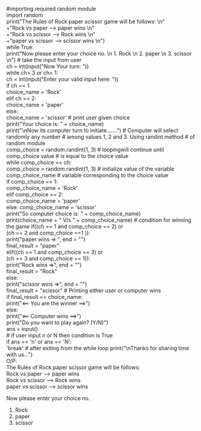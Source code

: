 #importing required random module                                                         
import random                                                                          
print("The Rules of Rock paper scissor game will be follows: \n"                    
+"Rock vs paper --> paper wins \n"                                                    
+"Rock vs scissor --> Rock wins \n"                                                 
+"paper vs scissor --> scissor wins \n")                                                  
while True:                                                                                
      print("Now please enter your choice no. \n 1. Rock \n 2. paper \n 3. scissor \n")                                                                                                               # take the input from user                                                                 
ch = int(input("Now Your turn: "))                                                         
while ch> 3 or ch< 1:                                                                     
    ch = int(input("Enter your valid input here: "))                                           
if ch == 1:                                                                         
      choice_name = 'Rock'                                                               
elif ch == 2:                                                                           
      choice_name = 'paper'                                                             
else:                                                                                  
      choice_name = 'scissor'                                                                                                                                                                  # print user given choice                                                                
      print("Your choice is: " + choice_name)                                                
print("\nNow its computer turn to initiate.......")                                                                                                                                              # Computer will select randomly any number                                                                                                                                          # among values 1, 2 and 3. Using randint method                                                                                                                  # of random module                                                                 
comp_choice = random.randint(1, 3)                                                                                                                                                # loopingwill continue until comp_choice value                                                                                                                                          # is equal to the choice value                                                          
while comp_choice == ch:                                                              
     comp_choice = random.randint(1, 3)                                                                                                                                          # initialize value of the variable comp_choice_name                                                                                                                              # variable corresponding to the choice value                                         
if comp_choice == 1:                                                                   
     comp_choice_name = 'Rock'                                                          
elif comp_choice == 2:                                                                         
    comp_choice_name = 'paper'                                                                
else:                                                                                                                                                                                 comp_choice_name = 'scissor'                                                               
   print("So computer choice is: " + comp_choice_name)                                         
print(choice_name + " V/s " + comp_choice_name)                                                                                                                                                             # condition for winning the game 
if((ch == 1 and comp_choice == 2) or                            
    (ch == 2 and comp_choice ==1 )):                                                       
  print("paper wins => ", end = "")                                                       
  final_result = "paper"                                                                 
elif((ch == 1 and comp_choice == 3) or                                                  
    (ch == 3 and comp_choice == 1)):                                                       
  print("Rock wins =>", end = "")                                                    
  final_result = "Rock"                                                                  
else:                                                                                
    print("scissor wins =>", end = "")                                                         
    final_result = "scissor"                                                                                                                                                                              # Printing either user or computer wins                                                     
if final_result == choice_name:                                                     
    print("<== You are the winner ==>")                                                 
else:                                                                  
   print("<== Computer wins ==>")                                                      
   print("Do you want to play again? (Y/N)")                                      
   ans = input()                                                                               
     # if user input n or N then condition is True                                          
if ans == 'n' or ans == 'N':                                                                  
    'break'                                                                                                                                                                                          #     after exiting from the while loop                                                                                                                                           print("\nThanks for sharing time with us...")   
O/P:                                                               
      The Rules of Rock paper scissor game will be follows:                          
Rock vs paper --> paper wins              
Rock vs scissor --> Rock wins                             
paper vs scissor --> scissor wins                                                                                                                                         

Now please enter your choice no.                                                     
 1. Rock                                               
 2. paper                                                       
 3. scissor                                          
